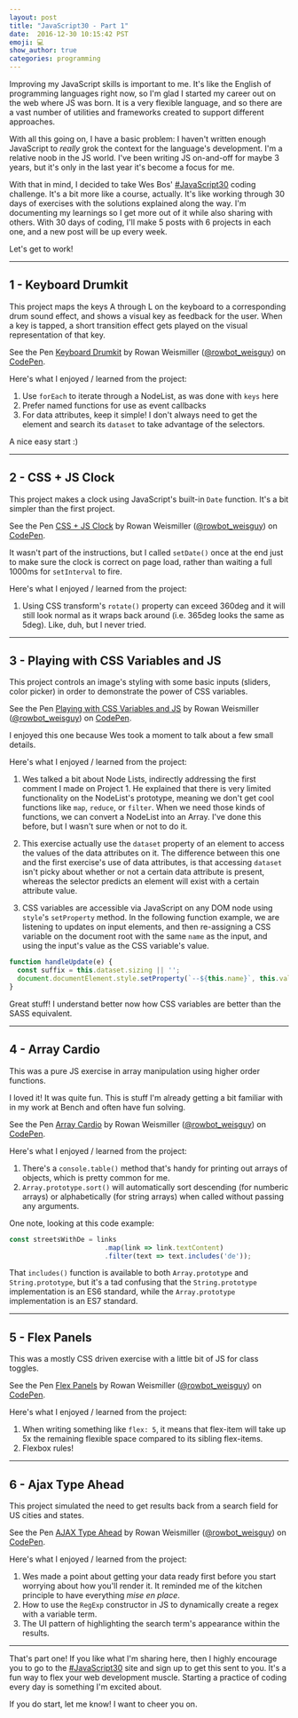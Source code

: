 ```yaml
---
layout: post
title: "JavaScript30 - Part 1"
date:  2016-12-30 10:15:42 PST
emoji: 💻
show_author: true
categories: programming
---
```


Improving my JavaScript skills is important to me. It's like the English of
programming languages right now, so I'm glad I started my career out on the web
where JS was born. It is a very flexible language, and so there are a vast
number of utilities and frameworks created to support different approaches.

With all this going on, I have a basic problem: I haven't written enough
JavaScript to _really_ grok the context for the language's development. I'm a
relative noob in the JS world. I've been writing JS on-and-off for maybe 3
years, but it's only in the last year it's become a focus for me.

With that in mind, I decided to take Wes Bos'
[#JavaScript30](https://javascript30.com/) coding challenge. It's a bit more
like a course, actually. It's like working through 30 days of exercises with the
solutions explained along the way. I'm documenting my learnings so I get more
out of it while also sharing with others. With 30 days of coding, I'll make 5
posts with 6 projects in each one, and a new post will be up every week.

Let's get to work!

***

## 1 - Keyboard Drumkit

This project maps the keys A through L on the keyboard to a corresponding drum
sound effect, and shows a visual key as feedback for the user. When a key is
tapped, a short transition effect gets played on the visual representation of
that key.

<p data-height="265" data-theme-id="0" data-slug-hash="pRozGq" data-default-tab="html,result" data-user="rowbot_weisguy" data-embed-version="2" data-pen-title="Keyboard Drumkit" data-preview="true" class="codepen">See the Pen <a href="http://codepen.io/rowbot_weisguy/pen/pRozGq/">Keyboard Drumkit</a> by Rowan Weismiller (<a href="http://codepen.io/rowbot_weisguy">@rowbot_weisguy</a>) on <a href="http://codepen.io">CodePen</a>.</p>
<script async src="https://production-assets.codepen.io/assets/embed/ei.js"></script>

Here's what I enjoyed / learned from the project:

1. Use `forEach` to iterate through a NodeList, as was done with `keys` here
2. Prefer named functions for use as event callbacks
3. For data attributes, keep it simple! I don't always need to get the element
and search its `dataset` to take advantage of the selectors.

A nice easy start :)

***

## 2 - CSS + JS Clock

This project makes a clock using JavaScript's built-in `Date` function. It's a
bit simpler than the first project.

<p data-height="265" data-theme-id="0" data-slug-hash="LxYPaN" data-default-tab="css,result" data-user="rowbot_weisguy" data-embed-version="2" data-pen-title="CSS + JS Clock" data-preview="true" class="codepen">See the Pen <a href="http://codepen.io/rowbot_weisguy/pen/LxYPaN/">CSS + JS Clock</a> by Rowan Weismiller (<a href="http://codepen.io/rowbot_weisguy">@rowbot_weisguy</a>) on <a href="http://codepen.io">CodePen</a>.</p>
<script async src="https://production-assets.codepen.io/assets/embed/ei.js"></script>

It wasn't part of the instructions, but I called `setDate()` once at the end
just to make sure the clock is correct on page load, rather than waiting a full
1000ms for `setInterval` to fire.

Here's what I enjoyed / learned from the project:

1. Using CSS transform's `rotate()` property can exceed 360deg and it will still
look normal as it wraps back around (i.e. 365deg looks the same as 5deg). Like,
duh, but I never tried.

***

## 3 - Playing with CSS Variables and JS

This project controls an image's styling with some basic inputs (sliders, color
picker) in order to demonstrate the power of CSS variables.

<p data-height="265" data-theme-id="0" data-slug-hash="mRbWwb" data-default-tab="html,result" data-user="rowbot_weisguy" data-embed-version="2" data-pen-title="Playing with CSS Variables and JS" data-preview="true" class="codepen">See the Pen <a href="http://codepen.io/rowbot_weisguy/pen/mRbWwb/">Playing with CSS Variables and JS</a> by Rowan Weismiller (<a href="http://codepen.io/rowbot_weisguy">@rowbot_weisguy</a>) on <a href="http://codepen.io">CodePen</a>.</p>
<script async src="https://production-assets.codepen.io/assets/embed/ei.js"></script>

I enjoyed this one because Wes took a moment to talk about a few small details.

Here's what I enjoyed / learned from the project:

1. Wes talked a bit about Node Lists, indirectly addressing the first comment I
made on Project 1. He explained that there is very limited functionality on the
NodeList's prototype, meaning we don't get cool functions like `map`, `reduce`,
or `filter`. When we need those kinds of functions, we can convert a NodeList
into an Array. I've done this before, but I wasn't sure when or not to do it.

2. This exercise actually use the `dataset` property of an element to access the
values of the data attributes on it. The difference between this one and the
first exercise's use of data attributes, is that accessing `dataset` isn't picky
about whether or not a certain data attribute is present, whereas the selector
predicts an element will exist with a certain attribute value.

3. CSS variables are accessible via JavaScript on any DOM node using `style`'s
`setProperty` method. In the following function example, we are listening to
updates on input elements, and then re-assigning a CSS variable on the document
root with the same `name` as the input, and using the input's value as the CSS
variable's value.

```js
function handleUpdate(e) {
  const suffix = this.dataset.sizing || '';
  document.documentElement.style.setProperty(`--${this.name}`, this.value + suffix);
}
```

Great stuff! I understand better now how CSS variables are better than the SASS
equivalent.

***

## 4 - Array Cardio

This was a pure JS exercise in array manipulation using higher order functions.

I loved it! It was quite fun. This is stuff I'm already getting a bit familiar
with in my work at Bench and often have fun solving.

<p data-height="265" data-theme-id="0" data-slug-hash="RKbVgK" data-default-tab="html,result" data-user="rowbot_weisguy" data-embed-version="2" data-pen-title="Array Cardio" data-preview="true" class="codepen">See the Pen <a href="http://codepen.io/rowbot_weisguy/pen/RKbVgK/">Array Cardio</a> by Rowan Weismiller (<a href="http://codepen.io/rowbot_weisguy">@rowbot_weisguy</a>) on <a href="http://codepen.io">CodePen</a>.</p>
<script async src="https://production-assets.codepen.io/assets/embed/ei.js"></script>

Here's what I enjoyed / learned from the project:

1. There's a `console.table()` method that's handy for printing out arrays of objects, which is pretty common for me.
2. `Array.prototype.sort()` will automatically sort descending (for numberic arrays) or alphabetically (for string arrays) when called without passing any arguments.

One note, looking at this code example:

```js
const streetsWithDe = links
                        .map(link => link.textContent)
                        .filter(text => text.includes('de'));
```

That `includes()` function is available to both `Array.prototype` and
`String.prototype`, but it's a tad confusing that the `String.prototype`
implementation is an ES6 standard, while the `Array.prototype` implementation is
an ES7 standard.

***

## 5 - Flex Panels

This was a mostly CSS driven exercise with a little bit of JS for class toggles.

<p data-height="265" data-theme-id="0" data-slug-hash="MJgmGx" data-default-tab="html,result" data-user="rowbot_weisguy" data-embed-version="2" data-pen-title="Flex Panels" data-preview="true" class="codepen">See the Pen <a href="http://codepen.io/rowbot_weisguy/pen/MJgmGx/">Flex Panels</a> by Rowan Weismiller (<a href="http://codepen.io/rowbot_weisguy">@rowbot_weisguy</a>) on <a href="http://codepen.io">CodePen</a>.</p>
<script async src="https://production-assets.codepen.io/assets/embed/ei.js"></script>

Here's what I enjoyed / learned from the project:

1. When writing something like `flex: 5`, it means that flex-item will take up
5x the remaining flexible space compared to its sibling flex-items.
2. Flexbox rules!

***

## 6 - Ajax Type Ahead

This project simulated the need to get results back from a search field for US
cities and states.

<p data-height="265" data-theme-id="0" data-slug-hash="PWYmgR" data-default-tab="css,result" data-user="rowbot_weisguy" data-embed-version="2" data-pen-title="AJAX Type Ahead" data-preview="true" class="codepen">See the Pen <a href="http://codepen.io/rowbot_weisguy/pen/PWYmgR/">AJAX Type Ahead</a> by Rowan Weismiller (<a href="http://codepen.io/rowbot_weisguy">@rowbot_weisguy</a>) on <a href="http://codepen.io">CodePen</a>.</p>
<script async src="https://production-assets.codepen.io/assets/embed/ei.js"></script>

Here's what I enjoyed / learned from the project:

1. Wes made a point about getting your data ready first before you start
worrying about how you'll render it. It reminded me of the kitchen principle to
have everything _mise en place_.
2. How to use the `RegExp` constructor in JS to dynamically create a regex with a variable term.
3. The UI pattern of highlighting the search term's appearance within the results.

***

That's part one! If you like what I'm sharing here, then I highly encourage you
to go to the [#JavaScript30](https://javascript30.com/) site and sign up to get
this sent to you. It's a fun way to flex your web development muscle. Starting a
practice of coding every day is something I'm excited about.

If you do start, let me know! I want to cheer you on.
